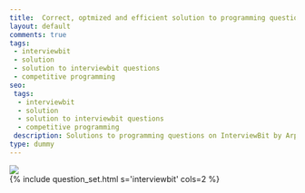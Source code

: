 ```yaml
---
title:  Correct, optmized and efficient solution to programming questions on InterviewBit
layout: default
comments: true
tags:
 - interviewbit
 - solution
 - solution to interviewbit questions
 - competitive programming
seo:
 tags:
  - interviewbit
  - solution
  - solution to interviewbit questions
  - competitive programming
 description: Solutions to programming questions on InterviewBit by Arpit. The solutions are efficient and optimized. It is NOT advisable to directly copy and paste the solution and make them work for you, but I would recommend you to first try out finding right, efficient and optimized solution by yourself and in case after a lot of tries you are unable to do so then you can anyday take help from this.
type: dummy
---
```


<div class="ui basic center aligned segment">
  <div class="ui large image">
      <image src="/static/images/interviewbit.jpg"/>
  </div>
  {% include question_set.html s='interviewbit' cols=2 %}
</div>
